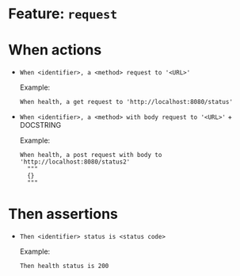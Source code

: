 # Feature: `request`

# When actions

- `When <identifier>, a <method> request to '<URL>'`

  Example:

  ```gherkin
  When health, a get request to 'http://localhost:8080/status'
  ```

- `When <identifier>, a <method> with body request to '<URL>'` + DOCSTRING
  
  Example:

  ```gherkin
  When health, a post request with body to 'http://localhost:8080/status2'
    """
    {}
    """
  ```

# Then assertions

- `Then <identifier> status is <status code>`

  Example:

  ```gherkin
  Then health status is 200
  ```

